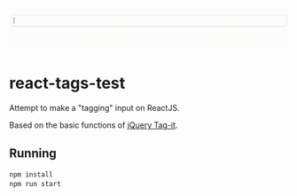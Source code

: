 ![preview](preview.gif)
# react-tags-test
Attempt to make a "tagging" input on ReactJS.

Based on the basic functions of [jQuery Tag-it](http://aehlke.github.io/tag-it/).

## Running
```bash
npm install
npm run start
```
